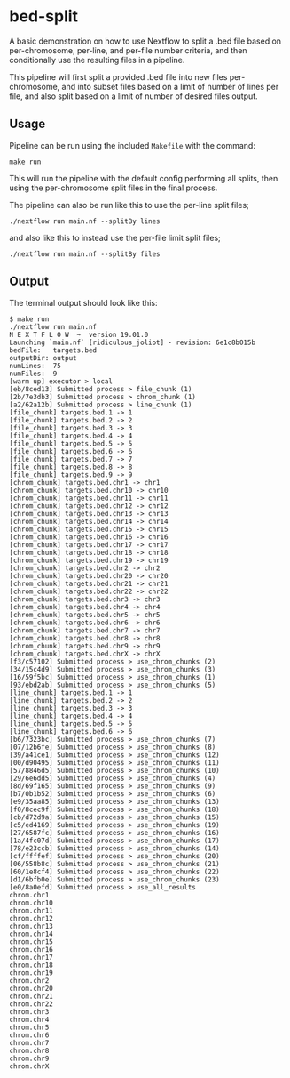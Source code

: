 # bed-split

A basic demonstration on how to use Nextflow to split a .bed file based on per-chromosome, per-line, and per-file number criteria, and then conditionally use the resulting files in a pipeline. 

This pipeline will first split a provided .bed file into new files per-chromosome, and into subset files based on a limit of number of lines per file, and also split based on a limit of number of desired files output. 

## Usage

Pipeline can be run using the included `Makefile` with the command:

```
make run
```

This will run the pipeline with the default config performing all splits, then using the per-chromosome split files in the final process. 

The pipeline can also be run like this to use the per-line split files;

```
./nextflow run main.nf --splitBy lines
```

and also like this to instead use the per-file limit split files;

```
./nextflow run main.nf --splitBy files
```

## Output

The terminal output should look like this:

```
$ make run
./nextflow run main.nf
N E X T F L O W  ~  version 19.01.0
Launching `main.nf` [ridiculous_joliot] - revision: 6e1c8b015b
bedFile:   targets.bed
outputDir: output
numLines:  75
numFiles:  9
[warm up] executor > local
[eb/8ced13] Submitted process > file_chunk (1)
[2b/7e3db3] Submitted process > chrom_chunk (1)
[a2/62a12b] Submitted process > line_chunk (1)
[file_chunk] targets.bed.1 -> 1
[file_chunk] targets.bed.2 -> 2
[file_chunk] targets.bed.3 -> 3
[file_chunk] targets.bed.4 -> 4
[file_chunk] targets.bed.5 -> 5
[file_chunk] targets.bed.6 -> 6
[file_chunk] targets.bed.7 -> 7
[file_chunk] targets.bed.8 -> 8
[file_chunk] targets.bed.9 -> 9
[chrom_chunk] targets.bed.chr1 -> chr1
[chrom_chunk] targets.bed.chr10 -> chr10
[chrom_chunk] targets.bed.chr11 -> chr11
[chrom_chunk] targets.bed.chr12 -> chr12
[chrom_chunk] targets.bed.chr13 -> chr13
[chrom_chunk] targets.bed.chr14 -> chr14
[chrom_chunk] targets.bed.chr15 -> chr15
[chrom_chunk] targets.bed.chr16 -> chr16
[chrom_chunk] targets.bed.chr17 -> chr17
[chrom_chunk] targets.bed.chr18 -> chr18
[chrom_chunk] targets.bed.chr19 -> chr19
[chrom_chunk] targets.bed.chr2 -> chr2
[chrom_chunk] targets.bed.chr20 -> chr20
[chrom_chunk] targets.bed.chr21 -> chr21
[chrom_chunk] targets.bed.chr22 -> chr22
[chrom_chunk] targets.bed.chr3 -> chr3
[chrom_chunk] targets.bed.chr4 -> chr4
[chrom_chunk] targets.bed.chr5 -> chr5
[chrom_chunk] targets.bed.chr6 -> chr6
[chrom_chunk] targets.bed.chr7 -> chr7
[chrom_chunk] targets.bed.chr8 -> chr8
[chrom_chunk] targets.bed.chr9 -> chr9
[chrom_chunk] targets.bed.chrX -> chrX
[f3/c57102] Submitted process > use_chrom_chunks (2)
[34/15c4d9] Submitted process > use_chrom_chunks (3)
[16/59f5bc] Submitted process > use_chrom_chunks (1)
[93/ebd2ab] Submitted process > use_chrom_chunks (5)
[line_chunk] targets.bed.1 -> 1
[line_chunk] targets.bed.2 -> 2
[line_chunk] targets.bed.3 -> 3
[line_chunk] targets.bed.4 -> 4
[line_chunk] targets.bed.5 -> 5
[line_chunk] targets.bed.6 -> 6
[b6/7323bc] Submitted process > use_chrom_chunks (7)
[07/12b6fe] Submitted process > use_chrom_chunks (8)
[39/a41ce1] Submitted process > use_chrom_chunks (12)
[00/d90495] Submitted process > use_chrom_chunks (11)
[57/8846d5] Submitted process > use_chrom_chunks (10)
[29/6e6dd5] Submitted process > use_chrom_chunks (4)
[8d/69f165] Submitted process > use_chrom_chunks (9)
[b7/0b1b52] Submitted process > use_chrom_chunks (6)
[e9/35aa85] Submitted process > use_chrom_chunks (13)
[f0/8cec9f] Submitted process > use_chrom_chunks (18)
[cb/d72d9a] Submitted process > use_chrom_chunks (15)
[c5/ed4169] Submitted process > use_chrom_chunks (19)
[27/6587fc] Submitted process > use_chrom_chunks (16)
[1a/4fc07d] Submitted process > use_chrom_chunks (17)
[78/e23ccb] Submitted process > use_chrom_chunks (14)
[cf/ffffef] Submitted process > use_chrom_chunks (20)
[06/558b8c] Submitted process > use_chrom_chunks (21)
[60/1e8cf4] Submitted process > use_chrom_chunks (22)
[d1/6bfb0e] Submitted process > use_chrom_chunks (23)
[e0/8a0efd] Submitted process > use_all_results
chrom.chr1
chrom.chr10
chrom.chr11
chrom.chr12
chrom.chr13
chrom.chr14
chrom.chr15
chrom.chr16
chrom.chr17
chrom.chr18
chrom.chr19
chrom.chr2
chrom.chr20
chrom.chr21
chrom.chr22
chrom.chr3
chrom.chr4
chrom.chr5
chrom.chr6
chrom.chr7
chrom.chr8
chrom.chr9
chrom.chrX
```
